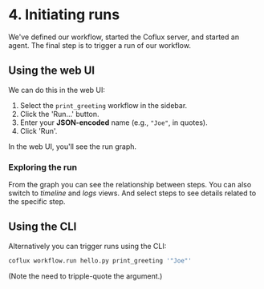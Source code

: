 # 4. Initiating runs

We've defined our workflow, started the Coflux server, and started an agent. The final step is to trigger a run of our workflow.

## Using the web UI

We can do this in the web UI:

1. Select the `print_greeting` workflow in the sidebar.
2. Click the 'Run...' button.
3. Enter your **JSON-encoded** name (e.g., `"Joe"`, in quotes).
4. Click 'Run'.

In the web UI, you'll see the run graph.

### Exploring the run

From the graph you can see the relationship between steps. You can also switch to _timeline_ and _logs_ views. And select steps to see details related to the specific step.


## Using the CLI

Alternatively you can trigger runs using the CLI:

```bash
coflux workflow.run hello.py print_greeting '"Joe"'
```

(Note the need to tripple-quote the argument.)

